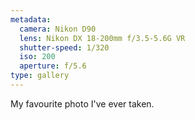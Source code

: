 ```yaml
---
metadata:
  camera: Nikon D90
  lens: Nikon DX 18-200mm f/3.5-5.6G VR
  shutter-speed: 1/320
  iso: 200
  aperture: f/5.6
type: gallery
---
```

My favourite photo I've ever taken.